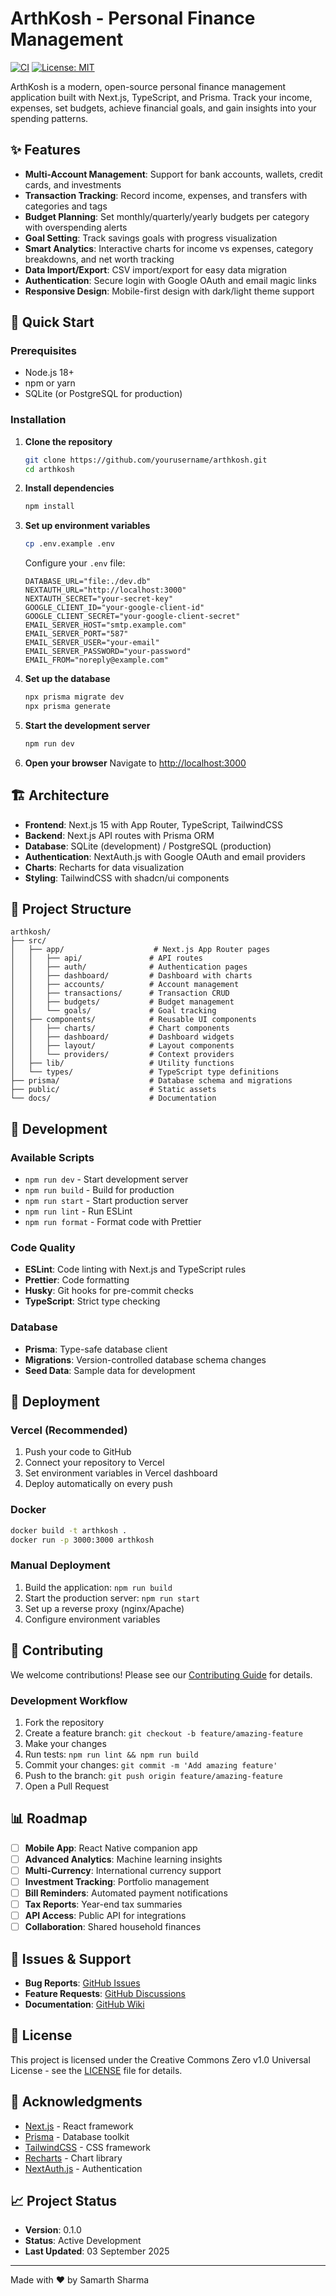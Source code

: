 # ArthKosh - Personal Finance Management

[![CI](https://github.com/yourusername/arthkosh/actions/workflows/ci.yml/badge.svg)](https://github.com/yourusername/arthkosh/actions/workflows/ci.yml)
[![License: MIT](https://img.shields.io/badge/License-MIT-yellow.svg)](https://opensource.org/licenses/MIT)

ArthKosh is a modern, open-source personal finance management application built with Next.js, TypeScript, and Prisma. Track your income, expenses, set budgets, achieve financial goals, and gain insights into your spending patterns.

## ✨ Features

-   **Multi-Account Management**: Support for bank accounts, wallets, credit cards, and investments
-   **Transaction Tracking**: Record income, expenses, and transfers with categories and tags
-   **Budget Planning**: Set monthly/quarterly/yearly budgets per category with overspending alerts
-   **Goal Setting**: Track savings goals with progress visualization
-   **Smart Analytics**: Interactive charts for income vs expenses, category breakdowns, and net worth tracking
-   **Data Import/Export**: CSV import/export for easy data migration
-   **Authentication**: Secure login with Google OAuth and email magic links
-   **Responsive Design**: Mobile-first design with dark/light theme support

## 🚀 Quick Start

### Prerequisites

-   Node.js 18+
-   npm or yarn
-   SQLite (or PostgreSQL for production)

### Installation

1. **Clone the repository**

    ```bash
    git clone https://github.com/yourusername/arthkosh.git
    cd arthkosh
    ```

2. **Install dependencies**

    ```bash
    npm install
    ```

3. **Set up environment variables**

    ```bash
    cp .env.example .env
    ```

    Configure your `.env` file:

    ```env
    DATABASE_URL="file:./dev.db"
    NEXTAUTH_URL="http://localhost:3000"
    NEXTAUTH_SECRET="your-secret-key"
    GOOGLE_CLIENT_ID="your-google-client-id"
    GOOGLE_CLIENT_SECRET="your-google-client-secret"
    EMAIL_SERVER_HOST="smtp.example.com"
    EMAIL_SERVER_PORT="587"
    EMAIL_SERVER_USER="your-email"
    EMAIL_SERVER_PASSWORD="your-password"
    EMAIL_FROM="noreply@example.com"
    ```

4. **Set up the database**

    ```bash
    npx prisma migrate dev
    npx prisma generate
    ```

5. **Start the development server**

    ```bash
    npm run dev
    ```

6. **Open your browser**
   Navigate to [http://localhost:3000](http://localhost:3000)

## 🏗️ Architecture

-   **Frontend**: Next.js 15 with App Router, TypeScript, TailwindCSS
-   **Backend**: Next.js API routes with Prisma ORM
-   **Database**: SQLite (development) / PostgreSQL (production)
-   **Authentication**: NextAuth.js with Google OAuth and email providers
-   **Charts**: Recharts for data visualization
-   **Styling**: TailwindCSS with shadcn/ui components

## 📁 Project Structure

```
arthkosh/
├── src/
│   ├── app/                    # Next.js App Router pages
│   │   ├── api/               # API routes
│   │   ├── auth/              # Authentication pages
│   │   ├── dashboard/         # Dashboard with charts
│   │   ├── accounts/          # Account management
│   │   ├── transactions/      # Transaction CRUD
│   │   ├── budgets/           # Budget management
│   │   └── goals/             # Goal tracking
│   ├── components/            # Reusable UI components
│   │   ├── charts/            # Chart components
│   │   ├── dashboard/         # Dashboard widgets
│   │   ├── layout/            # Layout components
│   │   └── providers/         # Context providers
│   ├── lib/                   # Utility functions
│   └── types/                 # TypeScript type definitions
├── prisma/                    # Database schema and migrations
├── public/                    # Static assets
└── docs/                      # Documentation
```

## 🔧 Development

### Available Scripts

-   `npm run dev` - Start development server
-   `npm run build` - Build for production
-   `npm run start` - Start production server
-   `npm run lint` - Run ESLint
-   `npm run format` - Format code with Prettier

### Code Quality

-   **ESLint**: Code linting with Next.js and TypeScript rules
-   **Prettier**: Code formatting
-   **Husky**: Git hooks for pre-commit checks
-   **TypeScript**: Strict type checking

### Database

-   **Prisma**: Type-safe database client
-   **Migrations**: Version-controlled database schema changes
-   **Seed Data**: Sample data for development

## 🚀 Deployment

### Vercel (Recommended)

1. Push your code to GitHub
2. Connect your repository to Vercel
3. Set environment variables in Vercel dashboard
4. Deploy automatically on every push

### Docker

```bash
docker build -t arthkosh .
docker run -p 3000:3000 arthkosh
```

### Manual Deployment

1. Build the application: `npm run build`
2. Start the production server: `npm run start`
3. Set up a reverse proxy (nginx/Apache)
4. Configure environment variables

## 🤝 Contributing

We welcome contributions! Please see our [Contributing Guide](CONTRIBUTING.md) for details.

### Development Workflow

1. Fork the repository
2. Create a feature branch: `git checkout -b feature/amazing-feature`
3. Make your changes
4. Run tests: `npm run lint && npm run build`
5. Commit your changes: `git commit -m 'Add amazing feature'`
6. Push to the branch: `git push origin feature/amazing-feature`
7. Open a Pull Request

## 📊 Roadmap

-   [ ] **Mobile App**: React Native companion app
-   [ ] **Advanced Analytics**: Machine learning insights
-   [ ] **Multi-Currency**: International currency support
-   [ ] **Investment Tracking**: Portfolio management
-   [ ] **Bill Reminders**: Automated payment notifications
-   [ ] **Tax Reports**: Year-end tax summaries
-   [ ] **API Access**: Public API for integrations
-   [ ] **Collaboration**: Shared household finances

## 🐛 Issues & Support

-   **Bug Reports**: [GitHub Issues](https://github.com/yourusername/arthkosh/issues)
-   **Feature Requests**: [GitHub Discussions](https://github.com/yourusername/arthkosh/discussions)
-   **Documentation**: [GitHub Wiki](https://github.com/yourusername/arthkosh/wiki)

## 📄 License

This project is licensed under the Creative Commons Zero v1.0 Universal License - see the [LICENSE](LICENSE) file for details.

## 🙏 Acknowledgments

-   [Next.js](https://nextjs.org/) - React framework
-   [Prisma](https://prisma.io/) - Database toolkit
-   [TailwindCSS](https://tailwindcss.com/) - CSS framework
-   [Recharts](https://recharts.org/) - Chart library
-   [NextAuth.js](https://next-auth.js.org/) - Authentication

## 📈 Project Status

-   **Version**: 0.1.0
-   **Status**: Active Development
-   **Last Updated**: 03 September 2025

---

Made with ❤️ by Samarth Sharma
